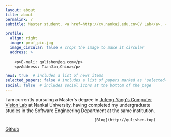 ```yaml
---
layout: about
title: about
permalink: /
subtitle: Master student. <a href=http://cv.nankai.edu.cn>CV Lab</a>. <a href=http://cv.nankai.edu.cn>Nankai University</a>.

profile:
  align: right
  image: prof_pic.jpg
  image_circular: false # crops the image to make it circular
  address: >
    
    <p>E-mali: qulishen@qq.com</p>
    <p>Address: TianJin,China</p>

news: true  # includes a list of news items
selected_papers: false # includes a list of papers marked as "selected={true}"
social: false  # includes social icons at the bottom of the page
---
```

I am currently pursuing a Master's degree in [Jufeng Yang's Computer Vision Lab](http://cv.nankai.edu.cn/) at Nankai University, having completed my undergraduate studies in the Software Engineering Department at the same institution.

                                           [Blog](http://qulishen.top)

[Github](https://github.com/qulishen)

[//]: # (<div  align="center">)

[//]: # (<a href=http://qulishen.top>Blog</a> |)

[//]: # (<a href=https://github.com/qulishen>Github</a>)

[//]: # (</div>)
